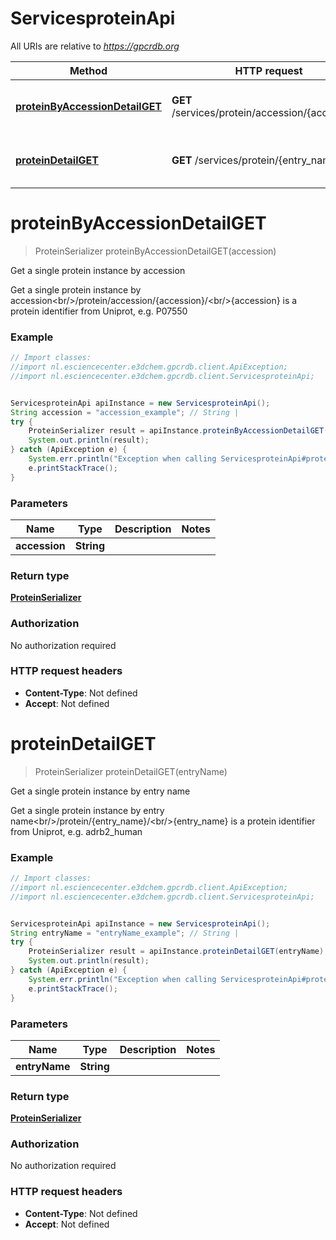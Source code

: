 # ServicesproteinApi

All URIs are relative to *https://gpcrdb.org*

Method | HTTP request | Description
------------- | ------------- | -------------
[**proteinByAccessionDetailGET**](ServicesproteinApi.md#proteinByAccessionDetailGET) | **GET** /services/protein/accession/{accession}/ | Get a single protein instance by accession
[**proteinDetailGET**](ServicesproteinApi.md#proteinDetailGET) | **GET** /services/protein/{entry_name}/ | Get a single protein instance by entry name


<a name="proteinByAccessionDetailGET"></a>
# **proteinByAccessionDetailGET**
> ProteinSerializer proteinByAccessionDetailGET(accession)

Get a single protein instance by accession

Get a single protein instance by accession&lt;br/&gt;/protein/accession/{accession}/&lt;br/&gt;{accession} is a protein identifier from Uniprot, e.g. P07550

### Example
```java
// Import classes:
//import nl.esciencecenter.e3dchem.gpcrdb.client.ApiException;
//import nl.esciencecenter.e3dchem.gpcrdb.client.ServicesproteinApi;


ServicesproteinApi apiInstance = new ServicesproteinApi();
String accession = "accession_example"; // String | 
try {
    ProteinSerializer result = apiInstance.proteinByAccessionDetailGET(accession);
    System.out.println(result);
} catch (ApiException e) {
    System.err.println("Exception when calling ServicesproteinApi#proteinByAccessionDetailGET");
    e.printStackTrace();
}
```

### Parameters

Name | Type | Description  | Notes
------------- | ------------- | ------------- | -------------
 **accession** | **String**|  |

### Return type

[**ProteinSerializer**](ProteinSerializer.md)

### Authorization

No authorization required

### HTTP request headers

 - **Content-Type**: Not defined
 - **Accept**: Not defined

<a name="proteinDetailGET"></a>
# **proteinDetailGET**
> ProteinSerializer proteinDetailGET(entryName)

Get a single protein instance by entry name

Get a single protein instance by entry name&lt;br/&gt;/protein/{entry_name}/&lt;br/&gt;{entry_name} is a protein identifier from Uniprot, e.g. adrb2_human

### Example
```java
// Import classes:
//import nl.esciencecenter.e3dchem.gpcrdb.client.ApiException;
//import nl.esciencecenter.e3dchem.gpcrdb.client.ServicesproteinApi;


ServicesproteinApi apiInstance = new ServicesproteinApi();
String entryName = "entryName_example"; // String | 
try {
    ProteinSerializer result = apiInstance.proteinDetailGET(entryName);
    System.out.println(result);
} catch (ApiException e) {
    System.err.println("Exception when calling ServicesproteinApi#proteinDetailGET");
    e.printStackTrace();
}
```

### Parameters

Name | Type | Description  | Notes
------------- | ------------- | ------------- | -------------
 **entryName** | **String**|  |

### Return type

[**ProteinSerializer**](ProteinSerializer.md)

### Authorization

No authorization required

### HTTP request headers

 - **Content-Type**: Not defined
 - **Accept**: Not defined

